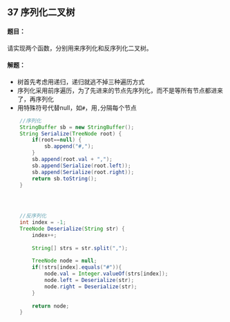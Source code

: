 ## 37 序列化二叉树

#### 题目：

请实现两个函数，分别用来序列化和反序列化二叉树。

#### 解题：

- 树首先考虑用递归，递归就逃不掉三种遍历方式
- 序列化采用前序遍历，为了先进来的节点先序列化，而不是等所有节点都进来了，再序列化
- 用特殊符号代替null，如`#`，用`,`分隔每个节点

```java
	//序列化
	StringBuffer sb = new StringBuffer();
    String Serialize(TreeNode root) {
        if(root==null) {
            sb.append("#,");
        }
        sb.append(root.val + ",");
        sb.append(Serialize(root.left));
        sb.append(Serialize(root.right));
        return sb.toString();
    }
    



	//反序列化
    int index = -1;
    TreeNode Deserialize(String str) {
        index++;
        
        String[] strs = str.split(",");
        
        TreeNode node = null;
        if(!strs[index].equals("#")){
            node.val = Integer.valueOf(strs[index]);
            node.left = Deserialize(str);
            node.right = Deserialize(str);
        }
        
        return node;
    }
```

